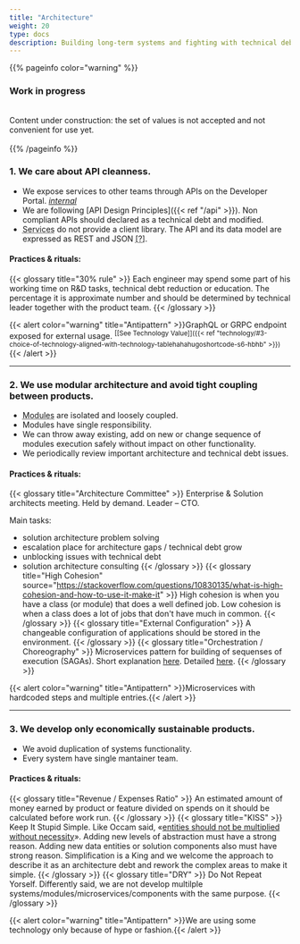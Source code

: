 ```yaml
---
title: "Architecture"
weight: 20
type: docs
description: Building long-term systems and fighting with technical debt.
---
```


{{% pageinfo color="warning" %}}
<h3>Work in progress</h3><br />
Content under construction: the set of values is not accepted and not convenient for use yet. <br /><br />
{{% /pageinfo %}}

### 1. We care about API cleanness.

* We expose services to other teams through APIs on the Developer Portal. *[<i class="fa fa-lock"></i> internal ](https://devportal-apim.apps.lmru.tech/)*
* We are following [API Design Principles]({{< ref "/api" >}}). Non compliant APIs should declared as a technical debt and modified.
* <abbr data-toggle="tooltip" title="Service is an application, but not all applications are services. For example, a frontend is not a service.">Services</abbr> do not provide a client library. The API and its data model are expressed as REST and JSON <abbr  data-toggle="tooltip" title="Shared internal dependencies lead to a large-scale complexity over time.">[?]</abbr>.

#### Practices & rituals: 
{{< glossary title="30% rule" >}}
Each engineer may spend some part of his working time on R&D tasks, technical debt reduction or education. 
The percentage it is approximate number and should be determined by technical leader together with the product team.
{{< /glossary >}}

{{< alert color="warning" title="Antipattern" >}}GraphQL or GRPC endpoint exposed for external usage. <sup>[[See Technology Value]]({{< ref "technology/#3-choice-of-technology-aligned-with-technology-tablehahahugoshortcode-s6-hbhb" >}})</sup>{{< /alert >}}

---

### 2. We use modular architecture and avoid tight coupling between products.

* <abbr data-toggle="tooltip" title="When we are talking about “Modular” or “Microservices” architecture it means set of architecture patterns.">Modules</abbr> are isolated and loosely coupled.
* Modules have single responsibility. 
* We can throw away existing, add on new or change sequence of modules execution safely without impact on other functionality.
* We periodically review important architecture and technical debt issues. 

#### Practices & rituals: 
{{< glossary title="Architecture Committee" >}}
Enterprise & Solution architects meeting. Held by demand. Leader – CTO.

Main tasks: 
* solution architecture problem solving
* escalation place for architecture gaps / technical debt grow
* unblocking issues with technical debt
* solution architecture consulting
{{< /glossary >}}
{{< glossary title="High Cohesion" source="https://stackoverflow.com/questions/10830135/what-is-high-cohesion-and-how-to-use-it-make-it" >}}
High cohesion is when you have a class (or module) that does a well defined job. Low cohesion is when a class does a lot of jobs that don't have much in common.
{{< /glossary >}}
{{< glossary title="External Configuration" >}}
A changeable configuration of applications should be stored in the environment.
{{< /glossary >}}
{{< glossary title="Orchestration / Choreography" >}}
Microservices pattern for building of sequenses of execution (SAGAs). Short explanation [here](https://medium.com/ingeniouslysimple/choreography-vs-orchestration-a6f21cfaccae). Detailed [here](https://microservices.io/patterns/data/saga.html).
{{< /glossary >}}

{{< alert color="warning" title="Antipattern" >}}Microservices with hardcoded steps and multiple entries.{{< /alert >}}

---

### 3. We develop only economically sustainable products.

* We avoid duplication of systems functionality.
* Every system have single mantainer team.

#### Practices & rituals: 
{{< glossary title="Revenue / Expenses Ratio" >}}
An estimated amount of money earned by product or feature divided on spends on it should be calculated before work run.
{{< /glossary >}}
{{< glossary title="KISS" >}}
Keep It Stupid Simple. Like Occam said, «[entities should not be multiplied without necessity](https://en.wikipedia.org/wiki/Occam%27s_razor)». Adding new levels of abstraction must have a strong reason. Adding new data entities or solution components also must have strong reason. Simplification is a King and we welcome the approach to describe it as an architecture debt and rework the complex areas to make it simple.
{{< /glossary >}}
{{< glossary title="DRY" >}}
Do Not Repeat Yorself. Differently said, we are not develop multilple systems/modules/microservices/components with the same purpose.
{{< /glossary >}}

{{< alert color="warning" title="Antipattern" >}}We are using some technology only because of hype or fashion.{{< /alert >}}
